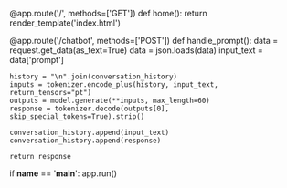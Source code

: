 @app.route('/', methods=['GET'])
def home():
    return render_template('index.html')

@app.route('/chatbot', methods=['POST'])
def handle_prompt():
    data = request.get_data(as_text=True)
    data = json.loads(data)
    input_text = data['prompt']
    
    history = "\n".join(conversation_history)
    inputs = tokenizer.encode_plus(history, input_text, return_tensors="pt")
    outputs = model.generate(**inputs, max_length=60)
    response = tokenizer.decode(outputs[0], skip_special_tokens=True).strip()
    
    conversation_history.append(input_text)
    conversation_history.append(response)
    
    return response

if __name__ == '__main__':
    app.run() 
